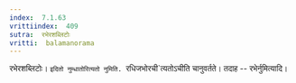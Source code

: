 ```yaml
---
index:  7.1.63
vrittiindex:  409
sutra:  रभेरशब्लिटोः
vritti:  balamanorama 
---
```


रभेरशब्लिटोः। `इदितो नुम्धातोरित्यतो नुमिति. `रधिजभोरची`त्यतोऽचीति चानुवर्तते। तदाह -- रभेर्नुमित्यादि।

